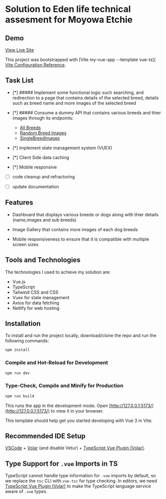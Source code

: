 # Solution to Eden life technical assesment for Moyowa Etchie

## Demo

[View Live Site](https://eden-life-assement-moyowa.netlify.app/)

This project was bootstrapped with [Vite my-vue-app --template vue-ts]( [Vite Configuration Reference](https://vitejs.dev/config/).

## Task List

- [*] ##### Implement some functional logic such searching, and redirection to a page that contains details of the selected breed, details such as breed name and more images of the selected breed

- [*] ##### Consume a dummy API that contains various breeds and thier images through its endpoints: 
  + [All Breeds](https://dog.ceo/api/breeds/list/all)
  + [Random Breed Images](https://dog.ceo/api/breeds/image/random/{count})
  + [SingleBreedImages](https://dog.ceo/api/breed/{breed-name}/images/random/{number-of-images-available})

- [*] implement state management system (VUEX)

- [*] Client Side data caching 

- [*] Mobile responsive

- [ ] code cleanup and refractoring

- [ ] update documentation

## Features 

+ Dashboard that displays various breeds or dogs along with thier details (name,images and sub breeds)

+ Image Gallery that contains more images of each dog breeds

+ Mobile responsiveness to ensure that it is compatible with multiple screen sizes



## Tools and Technologies

The technologies I used to achieve my solution are:
+ Vue.js
+ TypeScript
+ Tailwind CSS and CSS
+ Vuex for state management
+ Axios for data fetching
+ Netlify for web hosting


## Installation

To install and run the project locally, download/clone the repo and run the following commands:

```sh
npm install
```

### Compile and Hot-Reload for Development

```sh
npm run dev
```

### Type-Check, Compile and Minify for Production

```sh
npm run build
```


This runs the app in the development mode. Open [http://127.0.0.1:5173/](http://127.0.0.1:5173/) to view it in your browser.




This template should help get you started developing with Vue 3 in Vite.

## Recommended IDE Setup

[VSCode](https://code.visualstudio.com/) + [Volar](https://marketplace.visualstudio.com/items?itemName=Vue.volar) (and disable Vetur) + [TypeScript Vue Plugin (Volar)](https://marketplace.visualstudio.com/items?itemName=Vue.vscode-typescript-vue-plugin).

## Type Support for `.vue` Imports in TS

TypeScript cannot handle type information for `.vue` imports by default, so we replace the `tsc` CLI with `vue-tsc` for type checking. In editors, we need [TypeScript Vue Plugin (Volar)](https://marketplace.visualstudio.com/items?itemName=Vue.vscode-typescript-vue-plugin) to make the TypeScript language service aware of `.vue` types.

